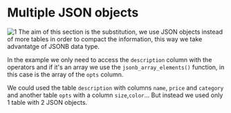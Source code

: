 # Multiple JSON objects

![1](https://github.com/RogerCL24/pgSQL/assets/90930371/c62de506-d1e1-4851-aa20-bec9c92afdfa)
The aim of this section is the substitution, we use JSON objects instead of more tables in order to compact the information, this way we take advantatge of JSONB data type.

In the example we only need to access the `description` column with the operators and if it's an array we use the `jsonb_array_elements()` function, in this case is the array of the `opts` column.

We could used the table ``description`` with columns ``name``, ``price`` and `category` and another table `opts` with a column `size`,`color`... But instead we used only 1 table with 2 JSON objects.

